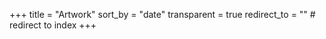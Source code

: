 +++
title = "Artwork"
sort_by = "date"
transparent = true
redirect_to = "" # redirect to index
+++

